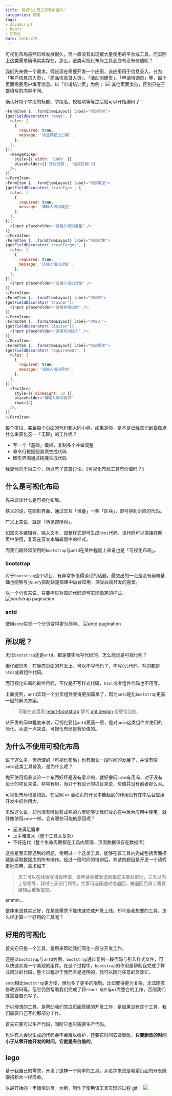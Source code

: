 ```yaml
---
title: 可视化布局工具有价值吗？
categories: 随笔
tags:
- JavaScript
- React
- 可视化
date: 2018/2/9
---
```


可视化布局虽然已经发展很久，但一直没有出现被大量使用的平台或工具，而实际上这类需求确确实实存在，那么，这类可视化布局工具到底有没有价值呢？

<!--more-->

我们先来做一个需求。假设现在需要开发一个应用，该应用用于信息录入，分为「客户信息录入页」、「商品信息录入页」、「活动创建页」、「申请培训页」等，每个页面需要用户填写信息。以「申请培训页」为例：
![](http://oyy3cbpm3.bkt.clouddn.com/15180626174328.jpg)
其他页面类似，区别只在于要填写的内容不同。

确认好每个字段的标题、字段名、校验项等等之后就可以开始编码了：

```javascript
<FormItem {...formItemLayout} label="培训时间">
{getFieldDecorator('range', {
  rules: [
    {
      required: true,
      message: '请选择起止日期',
    },
  ],
})(
  <RangePicker
    style={{ width: '100%' }}
    placeholder={['开始日期', '结束日期']}
  />,
)}
</FormItem>
<FormItem {...formItemLayout} label="培训类型">
{getFieldDecorator('trainType', {
  rules: [
    {
      required: true,
      message: '请输入培训类型',
    },
  ],
})(
  <Input placeholder="请输入培训类型" />
)}
</FormItem>
<FormItem {...formItemLayout} label="培训对象">
{getFieldDecorator('trainTarget', {
  rules: [
    {
      required: true,
      message: '请输入培训对象',
    },
  ],
})(
  <Input placeholder="请输入培训对象" />
)}
</FormItem>
<FormItem {...formItemLayout} label="培训师">
{getFieldDecorator('trainer')(
  <Input placeholder="请填写培训师" />,
)}
</FormItem>
<FormItem {...formItemLayout} label="对接人">
{getFieldDecorator('liaison')(
  <Input placeholder="请填写对接人" />,
)}
</FormItem>
<FormItem {...formItemLayout} label="培训需求">
{getFieldDecorator('requirement', {
  rules: [
    {
      required: true,
      message: '请输入培训需求',
    },
  ],
})(
  <TextArea
    style={{ minHeight: 32 }}
    placeholder="请输入培训需求"
    rows={4}
  />,
)}
</FormItem>
```

每个字段、甚至每个页面的代码都大同小异，如果是你，是不是已经意识到要做点什么来简化这一「无聊」的工作呢？

- 写一个「基础」模板，复制多个并做调整
- 命令行根据配置项生成代码
- 图形界面通过拖拽生成代码

我更倾向于第三个，所以有了这篇讨论，《可视化布局工具有价值吗？》

## 什么是可视化布局

先来谈谈什么是可视化布局。

狭义的说，在图形界面，通过交互「堆叠」一些「区块」，即可得到对应的代码。

广义上来说，就是「所见即所得」。

如富文本编辑器，输入文本，调整样式即可生成`html`代码，该代码可以直接在网页中使用，复现在富文本编辑器中的样式。

而我们最经常使用的`bootstrap`与`antd`在某种程度上来说也是「可视化布局」。

### bootstrap

对于`bootstrap`这个项目，有非常多值得谈论的话题，最突出的一点是没有前端基础也能够与`jQuery`搭配快速搭建中后台应用，深受后端开发的喜爱。

以一个分页来说，只要拷贝对应的代码即可实现指定的样式。
![bootstrap pagination](http://oyy3cbpm3.bkt.clouddn.com/15178909494893.jpg)

### antd

使用`antd`实现一个分页变得更为简单。
![antd pagination](http://oyy3cbpm3.bkt.clouddn.com/15178909987198.jpg)

## 所以呢？

无论`bootstrap`还是`antd`，都是要实际写代码的，怎么能说是可视化呢？

但仔细思考，在静态页面的开发上，可以不写代码了，不写`CSS`代码，写的都是`html`或者组件代码。

而可视化布局的最终目标，不仅是不写样式代码，`html`或者组件代码也不用写。

上面提到，`antd`实现一个分页组件变得更加简单了，因为`antd`是比`bootstrap`更高一层的解决方案。

> 可能在这里用 [react-bootstrap](https://react-bootstrap.github.io/) 替代 [ant design](https://ant.design/index-cn) 会更恰当些。

从开发的简单程度来说，可视化要比`antd`更高一层，是对`antd`这类组件库使用的简化。从这一点来说，可视化布局是有价值的。

## 为什么不使用可视化布局

说了这么多，但所谓的「可视化布局」也有很长一段时间的发展了，并没有像`antd`这类工具普及，是为什么呢？

抛开使用场景谈论一个东西好坏是没有意义的，就好像问`antd`有用吗，对于没有设计的项目来说，非常有用，而对于有设计的项目来说，价值并没有前者那么大。

可视化布局也是如此，在官网 or 活动页的开发中能起到的作用没有在中后台应用开发中的作用大。

虽然这么说，却也没有听说有成熟的方案能够让我们放心在中后台应用中使用，就好像使用`antd`一样。会有哪些可能的原因呢？

- 无法满足需求
- 上手难度大（整个工具太复杂）
- 不好迭代（整个生命周期都在工具内管理、页面数据保存在数据库）

这些是我实际遇到的问题，使用过一个这类工具，能够在该工具内完成包括页面搭建到读取数据库的所有操作。经过一段时间的培训后，考试的题目是开发一个请假审批应用，需求如下：

> 员工可以在线填写请假申请，该申请会被发送到指定主管处审批，三天以内上级领导，超过三天部门领导。主管可选择通过或退回。被退回后员工需要编辑后重新提交。

emmm...

整体来说其实还好，在某些需求下能快速完成开发上线。却不是我想要的工具，怎么样才算一个好用的工具呢？

## 好用的可视化

首先它只是一个工具，是用来帮助我们简化一部分开发工作。

还是以`bootstrap`与`antd`为例，`bootstrap`通过复制一段代码与引入样式文件，可以快速实现一个美观的组件。在这个过程中，`bootstrap`的作用是帮助我完成了样式部分的代码，整个过程对于我而言是透明的，我可以随时任意的修改它。

`antd`相比`bootstrap`更方便，但也多了更多的限制。比如变得更为复杂，无法随意修改源码等。但它仍然帮助我们完成了将`react 组件`与`ui`库整合的工作，否则我们就需要自己写了。

所以理想的工具，是帮助我们完成页面搭建的开发工作，是如果没有这个工具，我们需要自己写的那部分工作。

首先它要可以生产代码，同时它也只需要生产代码。

也许有人会说生成的代码会不会难以维护，还要花时间去做删改，**只要删改的时间小于从零开始开发的时间，它就是有价值的**。

## lego

基于我自己的需求，开发了这样一个简单的工具。从名字来说是希望页面的开发能像搭积木一样简单。

以最开始的「申请培训页」为例，制作了使用该工具实现的过程 gif。
![](http://oyy3cbpm3.bkt.clouddn.com/15180684688171.gif)






